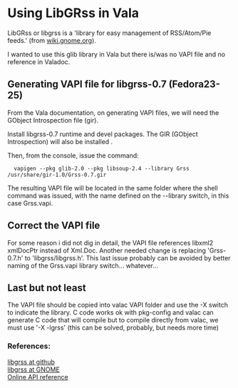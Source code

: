 # Using LibGRss in Vala
LibGRss or libgrss is a 'library for easy management of RSS/Atom/Pie feeds.' (from [wiki.gnome.org](https://wiki.gnome.org/Projects/Libgrss)).

I wanted to use this glib library in Vala but there is/was no VAPI file and no reference in Valadoc. 

## Generating VAPI file for libgrss-0.7 (Fedora23-25)
From the Vala documentation, on generating VAPI files, we will need the GObject Introspection file (gir).

Install libgrss-0.7 runtime and devel packages. The GIR (GObject Introspection) will also be installed .

Then, from the console, issue the command:

	  vapigen --pkg glib-2.0 --pkg libsoup-2.4 --library Grss /usr/share/gir-1.0/Grss-0.7.gir

The resulting VAPI file will be located in the same folder where the shell command was issued, with the name defined on the --library switch, in this case Grss.vapi.

## Correct the VAPI file
For some reason i did not dig in detail, the VAPI file references libxml2 xmlDocPtr instead of Xml.Doc. Another needed change is replacing 'Grss-0.7.h' to 'libgrss/libgrss.h'. This last issue probably can be avoided by better naming of the Grss.vapi library switch... whatever...

## Last but not least
The VAPI file should be copied into valac VAPI folder and use the -X switch to indicate the library.
C code works ok with pkg-config and valac can generate C code that will compile but to compile directly from valac, we must use '-X -lgrss' (this can be solved, probably, but needs more time)

### References:
[libgrss at github](https://github.com/GNOME/libgrss)  
[libgrss at GNOME](https://wiki.gnome.org/Projects/Libgrss)  
[Online API reference](http://gtk.mplat.es/libgrss/documentation/0.6/)  

